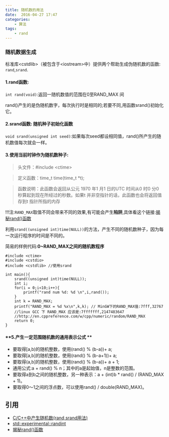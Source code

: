 ```yaml
---
title: 随机数的用法
date:  2016-04-27 17:47
categories:
    - 算法
tags:
    - rand
---
```





### 随机数据生成

标准库&lt;cstdlib&gt;（被包含于&lt;iostream&gt;中）提供两个帮助生成伪随机数的函数: `rand`,`srand`.

#### **1.rand函数:**

`int rand(void)`:返回一随机数值的范围在0至RAND_MAX 间

rand()产生的是伪随机数字，每次执行时是相同的;若要不同,用函数srand()初始化它。

#### **2.srand函数:** 随机种子初始化函数

`void srand(unsigned int seed)`:如果每次seed都设相同值，rand()所产生的随机数值每次就会一样。


#### **3.使用当前时钟作为随机数种子**:


 > 头文件：#include &lt;ctime&gt;

 > 定义函数：time_t time(time_t *t);

 > 函数说明：此函数会返回从公元 1970 年1 月1 日的UTC 时间从0 时0 分0 秒算起到现在所经过的秒数。如果t 并非空指针的话，此函数也会将返回值存到t 指针所指的内存


!!!注:`RAND_MAX`取值不同会带来不同的效果,有可能会产生**陷阱**,具体看这个链接:[揭秘rand()函数](http://www.cnblogs.com/ngnetboy/archive/2012/11/23/2784078.html)

利用`srand((unsigned int)time(NULL))`的方法，产生不同的随机数种子，因为每一次运行程序的时间是不同的。

简易的样例代码:**0~RAND_MAX之间的随机数程序**

```
#include <ctime>
#include <cstdio>
#include <cstdlib> //使用srand

int main(){
    srand((unsigned int)time(NULL));
    int i;
    for(i = 0;i<10;i++){
        printf("rand num %d: %d \n",i,rand());
    }
    int k = RAND_MAX;
	printf("RAND_MAX = %d %x\n",k,k); // MinGW下的RAND_MAX值:7fff,32767
	//linux GCC 下 RAND_MAX 应该是:7fffffff,2147483647
	//http://en.cppreference.com/w/cpp/numeric/random/RAND_MAX
    return 0;
}
```


#### **5.产生一定范围随机数的通用表示公式 **

 - 要取得[a,b)的随机整数，使用(rand() % (b-a))+ a; 
 - 要取得[a,b]的随机整数，使用(rand() % (b-a+1))+ a; 
 - 要取得(a,b]的随机整数，使用(rand() % (b-a))+ a + 1; 
 - 通用公式:a + rand() % n；其中的a是起始值，n是整数的范围。 
 - 要取得a到b之间的随机整数，另一种表示：a + (int)b * rand() / (RAND_MAX + 1)。 
 - 要取得0～1之间的浮点数，可以使用rand() / double(RAND_MAX)。


## 引用
 - [C/C++中产生随机数(rand,srand用法)](http://www.cnblogs.com/afarmer/archive/2011/05/01/2033715.html)
 - [std::experimental::randint](http://en.cppreference.com/w/cpp/experimental/randint)
 - [揭秘rand()函数](http://www.cnblogs.com/ngnetboy/archive/2012/11/23/2784078.html)
